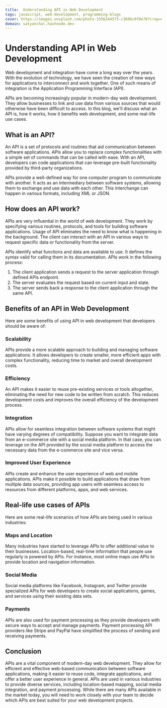 ```yaml
---
title:  Understanding API in Web Development 
tags: javascript, web-development, programming-blogs
cover: https://images.unsplash.com/photo-1556244573-c3686c0f0e78?crop=entropy&cs=tinysrgb&fit=max&fm=jpg&ixid=MnwzNDExMjB8MHwxfHNlYXJjaHwyMHx8Y29kZXxlbnwwfHx8fDE2NzkxNzY2MjM&ixlib=rb-4.0.3&q=80&w=1080
domain: satyanchal.hashnode.dev
--- 
```

# Understanding API in Web Development 

Web development and integration have come a long way over the years. With the evolution of technology, we have seen the creation of new ways for applications to interconnect and work together. One of such means of integration is the Application Programming Interface (API). 

APIs are becoming increasingly popular in modern-day web development. They allow businesses to link and use data from various sources that would otherwise have been difficult to access. In this blog, we'll discuss what an API is, how it works, how it benefits web development, and some real-life use cases.

## What is an API?

An API is a set of protocols and routines that aid communication between software applications. APIs allow you to replace complex functionalities with a simple set of commands that can be called with ease. With an API, developers can code applications that can leverage pre-built functionality provided by third-party organizations. 

APIs provide a well-defined way for one computer program to communicate with another. It acts as an intermediary between software systems, allowing them to exchange and use data with each other. This interchange can happen in various formats, including XML or JSON.

## How does an API work?

APIs are very influential in the world of web development. They work by specifying various routines, protocols, and tools for building software applications. Usage of API eliminates the need to know what is happening in the background. The client can interact with an API in various ways to request specific data or functionality from the server.

APIs identify what functions and data are available to use. It defines the syntax valid for calling them in its documentation. APIs work in the following process:

1. The client application sends a request to the server application through defined APIs endpoint.
2. The server evaluates the request based on current input and state.
3. The server sends back a response to the client application through the same API.

## Benefits of an API in Web Development

Here are some benefits of using API in web development that developers should be aware of:

### Scalability

APIs provide a more scalable approach to building and managing software applications. It allows developers to create smaller, more efficient apps with complex functionality, reducing time to market and overall development costs.

### Efficiency

An API makes it easier to reuse pre-existing services or tools altogether, eliminating the need for new code to be written from scratch. This reduces development costs and improves the overall efficiency of the development process.

### Integration 

APIs allow for seamless integration between software systems that might have varying degrees of compatibility. Suppose you want to integrate data from an e-commerce site with a social media platform. In that case, you can leverage on the API provided by the social media platform to access the necessary data from the e-commerce site and vice versa.

### Improved User Experience 

APIs create and enhance the user experience of web and mobile applications. APIs make it possible to build applications that draw from multiple data sources, providing app users with seamless access to resources from different platforms, apps, and web services.

## Real-life use cases of APIs

Here are some real-life scenarios of how APIs are being used in various industries:

### Maps and Location

Many industries have started to leverage APIs to offer additional value to their businesses. Location-based, real-time information that people use regularly is powered by APIs. For instance, most online maps use APIs to provide location and navigation information.

### Social Media

Social media platforms like Facebook, Instagram, and Twitter provide specialized APIs for web developers to create social applications, games, and services using their existing data sets.

### Payments 

APIs are also used for payment processing as they provide developers with secure ways to accept and manage payments. Payment processing API providers like Stripe and PayPal have simplified the process of sending and receiving payments.

## Conclusion

APIs are a vital component of modern-day web development. They allow for efficient and effective web-based communication between software applications, making it easier to reuse code, integrate applications, and offer a better user experience in general. APIs are used in various industries to provide diverse services, including location-based mapping, social media integration, and payment processing. While there are many APIs available in the market today, you will need to work closely with your team to decide which APIs are best suited for your web development projects.
